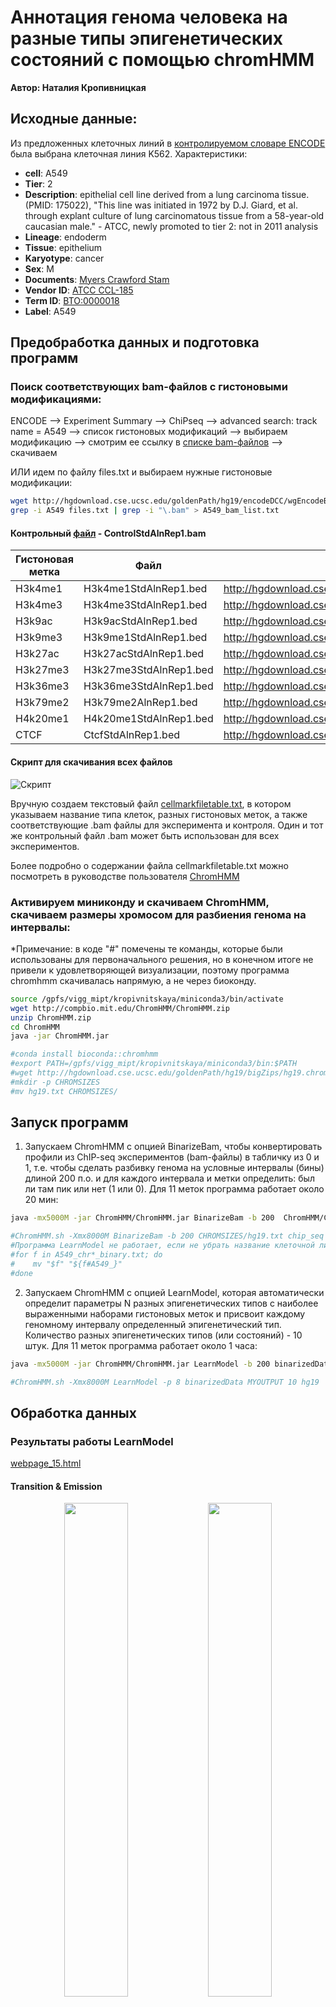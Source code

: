 # Аннотация генома человека на разные типы эпигенетических состояний с помощью chromHMM

**Автор: Наталия Кропивницкая**

## Исходные данные:
Из предложенных клеточных линий в [контролируемом словаре ENCODE](https://genome.ucsc.edu/ENCODE/dataMatrix/encodeChipMatrixHuman.html) была выбрана клеточная линия K562. Характеристики:
- **cell**: A549
- **Tier**: 2
- **Description**: epithelial cell line derived from a lung carcinoma tissue. (PMID: 175022), "This line was initiated in 1972 by D.J. Giard, et al. through explant culture of lung carcinomatous tissue from a 58-year-old caucasian male." - ATCC, newly promoted to tier 2: not in 2011 analysis
- **Lineage**: endoderm
- **Tissue**: epithelium
- **Karyotype**: cancer
- **Sex**: M
- **Documents**: [Myers Crawford Stam](https://genome.ucsc.edu/ENCODE/protocols/cell/human/A549_Stam_protocol.pdf)
- **Vendor ID**: [ATCC CCL-185](http://www.atcc.org/ATCCAdvancedCatalogSearch/ProductDetails/tabid/452/Default.aspx?ATCCNum=CCL-185&Template=cellBiology)
- **Term ID**: [BTO:0000018](http://www.ebi.ac.uk/ontology-lookup/browse.do?ontName=BTO&termId=BTO%3A0000018)
- **Label**: A549

## Предобработка данных и подготовка программ
### Поиск соответствующих bam-файлов с гистоновыми модификациями:

ENCODE --> Experiment Summary --> ChiPseq --> advanced search: track name = A549 --> список гистоновых модификаций --> выбираем модификацию --> смотрим ее ссылку в [списке bam-файлов](http://hgdownload.cse.ucsc.edu/goldenPath/hg19/encodeDCC/wgEncodeBroadHistone/) --> скачиваем

ИЛИ идем по файлу files.txt и выбираем нужные гистоновые модификации:

```bash
wget http://hgdownload.cse.ucsc.edu/goldenPath/hg19/encodeDCC/wgEncodeBroadHistone/files.txt
grep -i A549 files.txt | grep -i "\.bam" > A549_bam_list.txt
```

#### Контрольный [файл](http://hgdownload.cse.ucsc.edu/goldenPath/hg19/encodeDCC/wgEncodeBroadHistone/wgEncodeBroadHistoneA549ControlDex100nmAlnRep1.bam) - ControlStdAlnRep1.bam
| Гистоновая метка | Файл | Ссылка на файл |
| ------------- | ------------- | ------------- |
|	H3k4me1 |	H3k4me1StdAlnRep1.bed	| http://hgdownload.cse.ucsc.edu/goldenPath/hg19/encodeDCC/wgEncodeBroadHistone/wgEncodeBroadHistoneA549H3k04me1Etoh02AlnRep1.bam |
|	H3k4me3 |	H3k4me3StdAlnRep1.bed |	http://hgdownload.cse.ucsc.edu/goldenPath/hg19/encodeDCC/wgEncodeBroadHistone/wgEncodeBroadHistoneA549H3k04me3Etoh02AlnRep1.bam |
|	H3k9ac |	H3k9acStdAlnRep1.bed |	http://hgdownload.cse.ucsc.edu/goldenPath/hg19/encodeDCC/wgEncodeBroadHistone/wgEncodeBroadHistoneA549H3k09acEtoh02AlnRep1.bam |
|	H3k9me3 |	H3k9me1StdAlnRep1.bed |	http://hgdownload.cse.ucsc.edu/goldenPath/hg19/encodeDCC/wgEncodeBroadHistone/wgEncodeBroadHistoneA549H3k09me3Etoh02AlnRep1.bam |
|	H3k27ac |	H3k27acStdAlnRep1.bed |	http://hgdownload.cse.ucsc.edu/goldenPath/hg19/encodeDCC/wgEncodeBroadHistone/wgEncodeBroadHistoneA549H3k27acEtoh02AlnRep1.bam |
|	H3k27me3 |	H3k27me3StdAlnRep1.bed |	http://hgdownload.cse.ucsc.edu/goldenPath/hg19/encodeDCC/wgEncodeBroadHistone/wgEncodeBroadHistoneA549H3k27me3Etoh02AlnRep1.bam |
|	H3k36me3 |	H3k36me3StdAlnRep1.bed |	http://hgdownload.cse.ucsc.edu/goldenPath/hg19/encodeDCC/wgEncodeBroadHistone/wgEncodeBroadHistoneA549H3k36me3Etoh02AlnRep1.bam |
|	H3k79me2 |	H3k79me2AlnRep1.bed |	http://hgdownload.cse.ucsc.edu/goldenPath/hg19/encodeDCC/wgEncodeBroadHistone/wgEncodeBroadHistoneA549H3k79me2Etoh02AlnRep1.bam |
|	H4k20me1 |	H4k20me1StdAlnRep1.bed |	http://hgdownload.cse.ucsc.edu/goldenPath/hg19/encodeDCC/wgEncodeBroadHistone/wgEncodeBroadHistoneA549H4k20me1Etoh02AlnRep1.bam |
|	CTCF |	CtcfStdAlnRep1.bed |	http://hgdownload.cse.ucsc.edu/goldenPath/hg19/encodeDCC/wgEncodeBroadHistone/wgEncodeBroadHistoneA549CtcfEtoh02AlnRep1.bam |

#### Скрипт для скачивания всех файлов
![Скрипт](https://github.com/Natali17/chipseq-chromHMM-hw4/blob/main/img/downloading_bam.png) 

Вручную создаем текстовый файл [cellmarkfiletable.txt](https://github.com/Natali17/chipseq-chromHMM-hw4/blob/main/data/cellmarkfiletable.txt), в котором указываем название типа клеток, разных гистоновых меток, а также соответствующие .bam файлы для эксперимента и контроля. Один и тот же контрольный файл .bam может быть использован для всех экспериментов.

Более подробно о содержании файла cellmarkfiletable.txt можно посмотреть в руководстве пользователя [ChromHMM](https://github.com/Natali17/chipseq-chromHMM-hw4/blob/main/data/ChromHMM_tutorial.pdf)

### Активируем миниконду и скачиваем ChromHMM, скачиваем размеры хромосом для разбиения генома на интервалы:
*Примечание: в коде "#" помечены те команды, которые были использованы для первоначального решения, но в конечном итоге не привели к удовлетворяющей визуализации, поэтому программа chromhmm скачивалась напрямую, а не через биоконду.

```bash
source /gpfs/vigg_mipt/kropivnitskaya/miniconda3/bin/activate
wget http://compbio.mit.edu/ChromHMM/ChromHMM.zip
unzip ChromHMM.zip
cd ChromHMM
java -jar ChromHMM.jar

#conda install bioconda::chromhmm
#export PATH=/gpfs/vigg_mipt/kropivnitskaya/miniconda3/bin:$PATH
#wget http://hgdownload.cse.ucsc.edu/goldenPath/hg19/bigZips/hg19.chrom.sizes -O hg19.txt
#mkdir -p CHROMSIZES
#mv hg19.txt CHROMSIZES/
```

## Запуск программ
1. Запускаем ChromHMM с опцией BinarizeBam, чтобы конвертировать профили из ChIP-seq экспериментов (bam-файлы) в табличку из 0 и 1, т.е. чтобы сделать разбивку генома на условные интервалы (бины) длиной 200 п.о. и для каждого интервала и метки определить: был ли там пик или нет (1 или 0). Для 11 меток программа работает около 20 мин:

```bash
java -mx5000M -jar ChromHMM/ChromHMM.jar BinarizeBam -b 200  ChromHMM/CHROMSIZES/hg19.txt chip_seq cellmarkfiletable.txt binarizedData

#ChromHMM.sh -Xmx8000M BinarizeBam -b 200 CHROMSIZES/hg19.txt chip_seq cellmarkfiletable.txt binarizedData
#Программа LearnModel не работает, если не убрать название клеточной линии из названий бинарных файлов, поэтому:
#for f in A549_chr*_binary.txt; do
#    mv "$f" "${f#A549_}"
#done
```

2. Запускаем ChromHMM с опцией LearnModel, которая автоматически определит параметры N разных эпигенетических типов с наиболее выраженными наборами гистоновых меток и присвоит каждому геномному интервалу определенный эпигенетический тип. Количество разных эпигенетических типов (или состояний) - 10 штук. Для 11 меток программа работает около 1 часа:

```bash
java -mx5000M -jar ChromHMM/ChromHMM.jar LearnModel -b 200 binarizedData/ MYOUTPUT 15 hg19

#ChromHMM.sh -Xmx8000M LearnModel -p 8 binarizedData MYOUTPUT 10 hg19
```

## Обработка данных

### Результаты работы LearnModel
[webpage_15.html](https://github.com/Natali17/chipseq-chromHMM-hw4/blob/main/data/webpage_15.html)

#### Transition & Emission
<p align="center">
  <img src="https://github.com/Natali17/chipseq-chromHMM-hw4/blob/main/img/transitions_15.png" width="45%" />
  <img src="https://github.com/Natali17/chipseq-chromHMM-hw4/blob/main/img/transitions_15.png" width="45%" />
</p>

#### RefSeqTES & RefSeqTSS
<p align="center">
  <img src="https://github.com/Natali17/chipseq-chromHMM-hw4/blob/main/img/A549_15_RefSeqTES_neighborhood.png" width="45%" />
  <img src="https://github.com/Natali17/chipseq-chromHMM-hw4/blob/main/img/A549_15_RefSeqTSS_neighborhood.png" width="45%" />
</p>

#### Overlap
![overlap](https://github.com/Natali17/chipseq-chromHMM-hw4/blob/main/img/A549_15_overlap.png)

### Геномный браузер
#### Настройки геномного браузера
http://genome.ucsc.edu --> My Data --> Custom Tracks --> загружаем файл [A549_15_dense.bed]() --> Return to current position --> Regulation  --> ENCODE Regulation (show, full) & ENC Histone (show) (click) --> Broad Histone (show, full) (click) --> [выбор нужных параметров]() --> Submit --> выбор нужного региона --> получаем изображения.
![adjusting_browser](https://github.com/Natali17/chipseq-chromHMM-hw4/blob/main/img/adjusting_browser.png)

#### Визуализация результатов

Краткая сводка из публичных источников, за какие эпигенетические состояния могут отвечать использованные гистоновые маркеры:
| Метка | Ассоциированные состояния ChromHMM | 
|---------------|------------------------------------------------|
| H3K4me3 | Active Promoter, Weak Promoter | 
| H3K4me1 | Strong Enhancer, Weak/Poised Enhancer |  
| H3K27ac | Strong Enhancer, Active Promoter | 
| H3K9ac | Active Promoter, Enhancer | 
| H3K27me3 | Heterochromatin, repressed | 
| H3K9me3 | Heterochromatin, Repetitive/CNV | 
| H3K36me3 | Weak Transcribed, Transcription Elongation | 
| H3K79me2 | Weak Transcribed, Weak Enchancer, Transcription Elongation |
| H4K20me1 | Weak Transcribed, Heterochromatin | 
| CTCF | Insulator, Weak Enchancer | Изоляторы, границы TAD | 

На основе графика "Fold Enrichment A549_15" и сопоставления с визуализацией геномным браузером, вот итоговая таблица, интерпретирующая состояния ChromHMM для клеточной линии A549, модель с 15 состояниями:

| State | Биологическая интерпретация        | Обоснование (по обогащению)                                                             |
|-------|-------------------------------------|------------------------------|
| 1     |  Repressed           | Сильное обогащение по LaminB1, умеренно по Genome%                                                            |
| 2     |  Repressed            | Обогащение по LaminB1 и Genome%                                                    |
| 3     |  Heterochromatin            | Сильное обогащение по LaminB1                                                  |
| 4     |    Weak Transcribed        | Обогащение по RefSeqGene, меньше RefSeqExon, RefSeqTES                         |
| 5     |  Transcriptional Elongation    | Обогащение по RefSeqGene, RefSeqExon, RefSeqTES                                             |
| 6     |  Transcriptional Elongation/ Weak Transcribed             | Обогащение по RefSeqGene, меньше RefSeqExon, RefSeqTES                              |
| 7     |    Weak Transcribed            | Яркое обогащение по RefSeqGene                                                                  |
| 8     |   Transcriptional Elongation       | Яркое обогащение по RefSeqGene                                  |
| 9     |   Weak Transcribed             | Сильное обогащение по RefSeqTES, RefSeqGene, RefSeqExon                                         |
| 10    |   Weak Transcribed          | Нет чётких обогащений, умеренные сигналы рядом с LaminB1 и RefSeqGene                                                |
| 11    |  Weak Enchancer   | Нет чётких обогащений, умеренные сигналы рядом с RefSeqTES и RefSeqTSS2Kb                                          |
| 12    |  Weak Enhancer       | Сильное обогащение по RefSeqGene, меньше RefSeqTES и RefSeqTSS2Kb                                       |
| 13    |  Active promoter           | Сильное обогащение по CpGIsland, RefSeqExon, RefSeqTSS и RefSeqTSS2Kb            |
| 14    |  Active Promoter        | Сигнал слабее, но аналогично State 13                                     |
| 15    |   Insulator        | Умеренное обогащение по LaminB1                                                  |



Как определялись эпигенетические состояния:
- Из A549_15_RefSeqTSS_neighborhood.png видно, что State 13 отвечает за начало транскрипции, плюс обогащения по CpGIsland, RefSeqExon, RefSeqTSS и RefSeqTSS2Kb из Fold_Enrichment_A549_15.png и пики на маркерах H3K4me3, H3K9ac, H3K27ac --> Active Promoter
![state13](https://github.com/Natali17/chipseq-chromHMM-hw4/blob/main/img/state13.png)
- Из визуализации геномным браузером видно, что State 12 обрамляет State 13 с двух сторон, и есть яркие пики H3K4me1, который часто отвечает за энхансеры. Однако из графика RefSeqTES.png видим, что тарскрипционная активность распределена по всему участку --> Weak Enhancer / Weak Transcribed
![state12](https://github.com/Natali17/chipseq-chromHMM-hw4/blob/main/img/state12.png)
- Больше всего в геноме State 1 и State 2, cильное обогащение по LaminB1 --> Repressed
![state1_2](https://github.com/Natali17/chipseq-chromHMM-hw4/blob/main/img/state1_2.png)
- Для State 3 характерны пики H3k9me3 (является индикатором гетерохроматина или репрессированных транскрибируемых областей) и сильное обогащение по по LaminB1 --> Heterochromatin
![state3](https://github.com/Natali17/chipseq-chromHMM-hw4/blob/main/img/state3.png)
- Для State 6 характерны пики H3K79me2, H3K36me3, H4K20me1, а также обогащение по RefSeqGene, меньше RefSeqExon, RefSeqTES --> Transcriptional Elongation/ Weak Transcribed
- В State 8 есть пики H4K20me1, H3K36me3, H3K79me2, в некоторых случаях пики и других меток, а также яркое обогащение по RefSeqGene --> Transcription Elongation
![state6_8](https://github.com/Natali17/chipseq-chromHMM-hw4/blob/main/img/state6_8.png)
- В State 14 много CpGIslands, как и в State 13, также пики H3K4me3 и H3K9ac --> Active Promoter
- В State 15 наблюдаются пики CTCF и умеренное обогащение по LaminB1 --> Insulator
[state14_15](https://github.com/Natali17/chipseq-chromHMM-hw4/blob/main/img/state14_15.png)
- В State 11 нет чётких обогащений, только умеренные сигналы рядом с RefSeqTES и RefSeqTSS2Kb, и отсутствуют пики по гистоновым модификациям --> Weak Enchancer
- В State 5 есть пики H3k36me3, а также обогащение по RefSeqGene, меньше RefSeqExon, RefSeqTES --> Transcription Elongation
- В State 7 небольшие пики H3K36me3, H3K79me2, H4k20me1 (не всегда), яркое обогащение по RefSeqGene --> Weak Transcribed
![state5_7](https://github.com/Natali17/chipseq-chromHMM-hw4/blob/main/img/state5_7.png)
- В State 10 нет чётких обогащений, умеренные сигналы рядом с LaminB1 и RefSeqGene, а также почти не наблюдается пиков --> Weak Transcribed
- В State 9 пики от CTCF сопряжены с пиками от других гистоновых меток, а также нет сильных активирующих меток типа H3K4me3 или H3K27ac --> Weak Transcribed
![state10_9](https://github.com/Natali17/chipseq-chromHMM-hw4/blob/main/img/state10_9.png)
- В State 4 небольшие пики H3k9me1, обогащение по RefSeqGene, меньше RefSeqExon, RefSeqTES --> Weak Transcribed
![state4](https://github.com/Natali17/chipseq-chromHMM-hw4/blob/main/img/state4.png)






